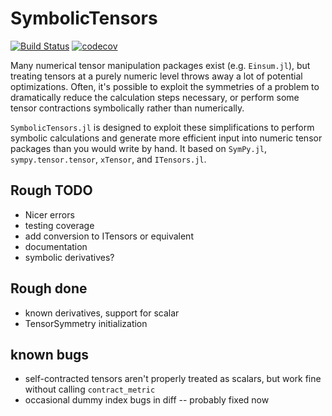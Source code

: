 # SymbolicTensors

[![Build Status](https://travis-ci.com/rjrosati/SymbolicTensors.jl.svg?token=zMDX3GmCZbdBcf9JWMdp&branch=master)](https://travis-ci.com/rjrosati/SymbolicTensors.jl)
[![codecov](https://codecov.io/gh/rjrosati/SymbolicTensors.jl/branch/master/graph/badge.svg?token=JKgibtSJzc)](https://codecov.io/gh/rjrosati/SymbolicTensors.jl)



Many numerical tensor manipulation packages exist (e.g. `Einsum.jl`), but treating tensors at a purely numeric level throws away a lot of potential optimizations.
Often, it's possible to exploit the symmetries of a problem to dramatically reduce the calculation steps necessary, or perform some tensor contractions symbolically rather than numerically.

`SymbolicTensors.jl` is designed to exploit these simplifications to perform symbolic calculations and generate more efficient input into numeric tensor packages than you would write by hand. It based on `SymPy.jl`, `sympy.tensor.tensor`, `xTensor`, and `ITensors.jl`.

## Rough TODO
* Nicer errors
* testing coverage
* add conversion to ITensors or equivalent
* documentation
* symbolic derivatives?
## Rough done
* known derivatives, support for scalar
* TensorSymmetry initialization
## known bugs
* self-contracted tensors aren't properly treated as scalars, but work fine without calling `contract_metric`
* occasional dummy index bugs in diff -- probably fixed now
